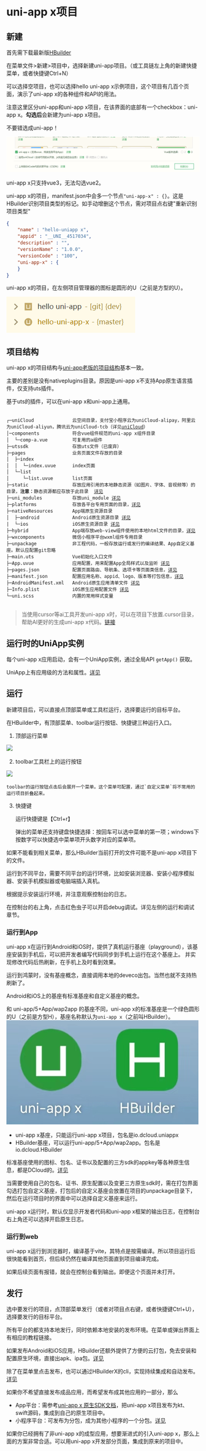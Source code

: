 # uni-app x项目

## 新建

首先需下载最新版[HBuilder](https://www.dcloud.io/hbuilderx.html)

在菜单文件>新建>项目中，选择新建uni-app项目。（或工具链左上角的新建快捷菜单，或者快捷键Ctrl+N）

可以选择空项目，也可以选择hello uni-app x示例项目，这个项目有几百个页面，演示了uni-app x的各种组件和API的用法。

注意这里区分uni-app和uni-app x项目，在该界面的底部有一个checkbox：uni-app x。**勾选后**会新建为uni-app x项目。

不要错选成uni-app！

![](./static/newproject.png)

uni-app x只支持vue3，无法勾选vue2。

uni-app x的项目，manifest.json中会多一个节点`"uni-app-x" : {}`。这是HBuilder识别项目类型的标记。如手动增删这个节点，需对项目点右键"重新识别项目类型"
```json
{
    "name" : "hello-uniapp x",
    "appid" : "__UNI__4517034",
    "description" : "",
    "versionName" : "1.0.0",
    "versionCode" : "100",
    "uni-app-x" : {
    }
}
```

uni-app x的项目，在左侧项目管理器的图标是圆形的U（之前是方型的U）。

![](./static/project-icon.png)

## 项目结构

uni-app x的项目结构与[uni-app老版的项目结构](https://uniapp.dcloud.net.cn/tutorial/project.html)基本一致。

主要的差别是没有nativeplugins目录。原因是uni-app x不支持App原生语言插件，仅支持uts插件。

基于uts的插件，可以在uni-app x和uni-app上通用。

<pre v-pre="" data-lang="">
	<code class="lang-" style="padding:0">
┌─uniCloud              云空间目录，支付宝小程序云为uniCloud-alipay，阿里云为uniCloud-aliyun，腾讯云为uniCloud-tcb（详见<a href="https://doc.dcloud.net.cn/uniCloud/quickstart?structure&id=structure">uniCloud</a>）
│─components            符合vue组件规范的uni-app x组件目录
│  └─comp-a.vue         可复用的a组件
├─utssdk                存放uts文件（已废弃）
├─pages                 业务页面文件存放的目录
│  ├─index
│  │  └─index.uvue      index页面
│  └─list
│     └─list.uvue       list页面
├─static                存放应用引用的本地静态资源（如图片、字体、音视频等）的目录，<b>注意：</b>静态资源都应存放于此目录  <a href="https://doc.dcloud.net.cn/uni-app-x/compiler/#static">详见</a>
├─uni_modules           存放uni_module <a href="https://uniapp.dcloud.net.cn/plugin/uni_modules.html">详见</a>
├─platforms             存放各平台专用页面的目录，<a href="https://uniapp.dcloud.net.cn/tutorial/platform.html#preprocessor">详见</a>
├─nativeResources       App端原生资源目录
│  ├─android            Android原生资源目录 <a href="https://uniapp.dcloud.net.cn/tutorial/app-nativeresource-android">详见</a>
|  └─ios                iOS原生资源目录 <a href="https://uniapp.dcloud.net.cn/tutorial/app-nativeresource-ios.html#%E8%B5%84%E6%BA%90%E6%96%87%E4%BB%B6-bundle-resources">详见</a>
├─hybrid                App端存放web-view组件使用的本地html文件的目录，<a href="./component/web-view">详见</a>
├─wxcomponents          微信小程序平台wxml组件专用目录
├─unpackage             非工程代码，一般存放运行或发行的编译结果、App自定义基座。默认应配置git忽略
├─main.uts              Vue初始化入口文件
├─App.uvue              应用配置，用来配置App全局样式以及监听 <a href="/collocation/App#应用生命周期">详见</a>
├─pages.json            配置页面路由、导航条、选项卡等页面类信息，<a href="/collocation/pages">详见</a>
├─manifest.json         配置应用名称、appid、logo、版本等打包信息，<a href="/collocation/manifest">详见</a>
├─AndroidManifest.xml   Android原生应用清单文件 <a href="https://uniapp.dcloud.net.cn/tutorial/app-nativeresource-android">详见</a>
├─Info.plist            iOS原生应用配置文件 <a href="https://uniapp.dcloud.net.cn/tutorial/app-nativeresource-ios">详见</a>
└─uni.scss              内置的常用样式变量
	</code>
</pre>

> 当使用cursor等ai工具开发uni-app x时，可以在项目下放置.cursor目录，帮助AI更好的生成uni-app x代码。[链接](https://github.com/dcloudio/uni-app-x-ai-rules)

## 运行时的UniApp实例

每个uni-app x应用启动，会有一个UniApp实例，通过全局API `getApp()` 获取。

UniApp上有应用级的方法和属性。[详见](./api/get-app.md)

## 运行

新建项目后，可以直接点顶部菜单或工具栏运行，选择要运行的目标平台。

在HBuilder中，有顶部菜单、toolbar运行按钮、快捷键三种运行入口。

1. 顶部运行菜单

![](https://qiniu-web-assets.dcloud.net.cn/unidoc/zh/menurun.png)

2. toolbar工具栏上的运行按钮

![](https://qiniu-web-assets.dcloud.net.cn/unidoc/zh/toolbarrun.png)

	toolbar的运行按钮点击后会展开一个菜单。这个菜单可配置，通过`自定义菜单`将不常用的运行项目折叠起来。

3. 快捷键
	
	运行快捷键是【Ctrl+r】
	
	弹出的菜单还支持键盘快捷选择：按回车可以选中菜单的第一项；windows下按数字可以快捷选中菜单项开头数字对应的菜单项。

如果不能看到相关菜单，那么HBuilder当前打开的文件可能不是uni-app x项目下的文件。

运行到不同平台，需要不同平台的运行环境，比如安装浏览器、安装小程序模拟器、安装手机模拟器或电脑端插入真机。

根据提示安装运行环境，并注意观察控制台的日志。

在控制台的右上角，点击红色虫子可以开启debug调试。详见左侧的运行和调试章节。

### 运行到App

uni-app x在运行到Android和iOS时，提供了真机运行基座（playground），该基座安装到手机后，可以把开发者编写代码同步到手机上运行在这个基座上。
并实现修改代码后热刷新，在手机上及时看到效果。

运行到鸿蒙时，没有基座概念，直接调用本地的deveco出包。当然也就不支持热刷新了。

Android和iOS上的基座有标准基座和自定义基座的概念。

和 uni-app/5+App/wap2app 的基座不同，uni-app x的标准基座是一个绿色圆形的U（之前是方型H），基座名称默认为`uni-app x`（之前叫HBuilder）。
![](./static/playground.jpg)

- uni-app x基座，只能运行uni-app x项目，包名是io.dcloud.uniappx
- HBuilder基座，可以运行uni-app/5+App/wap2app。包名是io.dcloud.HBuilder

标准基座使用的图标、包名、证书以及配置的三方sdk的appkey等各种原生信息，都是DCloud的。[详见](./tutorial/app-playground.md)

当需要使用自己的包名、证书、原生配置以及变更三方原生sdk时，需在打包界面勾选打包自定义基座，打包后的自定义基座会放置在项目的unpackage目录下，然后在运行项目时的界面中可以选择自定义基座来运行。

uni-app x运行时，默认仅显示开发者代码和uni-app x框架的输出日志，在控制台右上角还可以选择开启原生日志。

### 运行到web

uni-app x运行到浏览器时，编译基于vite，其特点是按需编译。所以项目运行后很快能看到首页，但后续仍然在编译其他页面直到项目编译完成。

如果后续页面有报错，就会在控制台看到输出。即便这个页面并未打开。

## 发行

选中要发行的项目，点顶部菜单发行（或者对项目点右键，或者快捷键Ctrl+U），选择要发行的目标平台。

所有平台的都支持本地发行，同时依赖本地安装的发布环境。在菜单或弹出界面上有相应的教程链接。

如果发布Android和iOS应用，HBuilder还额外提供了方便的云打包，免去安装和配置原生环境，直接出apk、ipa包。[详见](./tutorial/app-package.md)

除了在菜单里点击发布，也可以通过HBuilderX的cli，实现持续集成和自动发布。[详见](https://hx.dcloud.net.cn/cli/README)

如果你不希望直接发布成品应用，而希望发布成其他应用的一部分，那么
- App平台：需参考[uni-app x 原生SDK文档](./native/README.md)，把uni-app x项目发布为kt、swift源码，集成到自己的原生项目中。
- 小程序平台：可发布为分包，成为其他小程序的一个分包。[详见](https://uniapp.dcloud.net.cn/hybrid.html)

如果你已经拥有了非uni-app x的成型应用，想要渐进式的引入uni-app x，那么上面的方案非常合适。可以用uni-app x开发部分页面，集成到原来的项目中。
